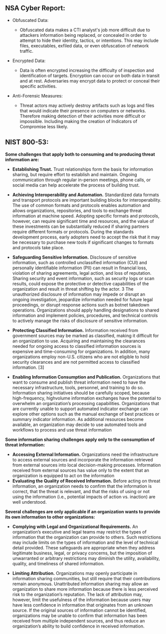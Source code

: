 ## NSA Cyber Report:

- Obfuscated Data:
  - Obfuscated data makes a CTI analyst's job more difficult due to attackers information being replaced, or concealed in order to attempt to hide their identity, tactics, or intentions. This may include files, executables, exfiled data, or even obfuscation of network traffic.
 
- Encrypted Data:
  - Data is often encrypted increasing the difficulty of inspection and identification of targets. Encryption can occur on both data in transit and at rest. Adversaries may encrypt data to protect or conceal their specific activities.
 
- Anti-Forensic Measures:
  - Threat actors may actively destroy artifacts such as logs and files that would indicate their presence on computers or networks. Therefore making detection of their activities more difficult or impossible. Including making the creation of Indicators of Compromise less likely.

 ## NIST 800-53:

 **Some challenges that apply both to consuming and to producing threat information are:**
- **Establishing Trust.** Trust relationships form the basis for information sharing, but require effort to establish and maintain. Ongoing communication through regular in-person meetings, phone calls, or social media can help accelerate the process of building trust. 

- **Achieving Interoperability and Automation.** Standardized data formats and transport protocols are important building blocks for interoperability. The use of common formats and protocols enables automation and allows organizations, repositories, and tools to exchange threat information at machine speed. Adopting specific formats and protocols, however, can require significant time and resources, and the value of these investments can be substantially reduced if sharing partners require different formats or protocols. During the standards development process, early adopters need to accept the risk that it may be necessary to purchase new tools if significant changes to formats and protocols take place.

- **Safeguarding Sensitive Information.** Disclosure of sensitive information, such as controlled unclassified information (CUI) and personally identifiable information (PII) can result in financial loss, violation of sharing agreements, legal action, and loss of reputation. Sharing security and event information, such as security logs or scan results, could expose the protective or detective capabilities of the organization and result in threat shifting by the actor. 3 The unauthorized disclosure of information may impede or disrupt an ongoing investigation, jeopardize information needed for future legal proceedings, or disrupt response actions such as botnet takedown operations. Organizations should apply handling designations to shared information and implement policies, procedures, and technical controls to actively manage the risks of disclosure of sensitive information.

- **Protecting Classified Information.** Information received from government sources may be marked as classified, making it difficult for an organization to use. Acquiring and maintaining the clearances needed for ongoing access to classified information sources is expensive and time-consuming for organizations. In addition, many organizations employ non-U.S. citizens who are not eligible to hold security clearances and are not permitted access to classified information. [3]




- **Enabling Information Consumption and Publication.** Organizations that want to consume and publish threat information need to have the necessary infrastructure, tools, personnel, and training to do so. Information sharing initiatives should be carefully scoped, because high-frequency, highvolume information exchanges have the potential to overwhelm an organization’s processing capabilities. Organizations that are currently unable to support automated indicator exchange can explore other options such as the manual exchange of best practices or summary indicator information. As additional resources become available, an organization may decide to use automated tools and workflows to process and use threat information


**Some information sharing challenges apply only to the consumption of threat information:**
- **Accessing External Information.** Organizations need the infrastructure to access external sources and incorporate the information retrieved from external sources into local decision-making processes. Information received from external sources has value only to the extent that an organization is equipped to act on the information
- **Evaluating the Quality of Received Information.** Before acting on threat information, an organization needs to confirm that the information is correct, that the threat is relevant, and that the risks of using or not using the information (i.e., potential impacts of action vs. inaction) are well understood.

**Several challenges are only applicable if an organization wants to provide its own information to other organizations:**
- **Complying with Legal and Organizational Requirements.** An organization’s executive and legal teams may restrict the types of information that the organization can provide to others. Such restrictions may include limits on the types of information and the level of technical detail provided. These safeguards are appropriate when they address legitimate business, legal, or privacy concerns, but the imposition of unwarranted or arbitrary restrictions may diminish the utility, availability, quality, and timeliness of shared information.

- **Limiting Attribution.** Organizations may openly participate in information sharing communities, but still require that their contributions remain anonymous. Unattributed information sharing may allow an organization to share more information because there is less perceived risk to the organization’s reputation. The lack of attribution may, however, limit the usefulness of the information because users may have less confidence in information that originates from an unknown source. If the original sources of information cannot be identified, organizations may be unable to confirm that information has been received from multiple independent sources, and thus reduce an organization’s ability to build confidence in received information.
